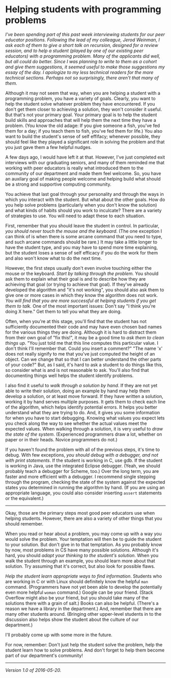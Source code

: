 Helping students with programming problems
==========================================

*I've been spending part of this past week interviewing students for
our peer educator positions.  Following the lead of my colleague,
Jerod Weinman, I ask each of them to give a short talk on recursion,
designed for a review session, and to help a student (played by one of
our existing peer educators) with a programming problem.  Many of the
applicants did well, but all could do better.  Since I was planning to
write to them as a cohort and give them suggestions, it seemed useful
to make those suggestions my essay of the day.  I apologize to my less
technical readers for the more technical sections.  Perhaps not so 
surprisingly, there aren't that many of them.*

Although it may not seem that way, when you are helping a student with a
programming problem, you have a variety of goals.  Clearly, you want to
help the student solve whatever problem they have encountered.  If you
don't get them closer to achieving a solution, they won't consider it
useful.  But that's not your primary goal.  Your primary goal is to help
the student build skills and approaches that will help them the next time
they have a problem.  (You know the old adage: If you give someone a fish,
you've fed them for a day; if you teach them to fish, you've fed them
for life.)  You also want to build the student's sense of self effifacy;
whenever possible, they should feel like they played a significant role
in solving the problem and that you just gave them a few helpful nudges.

A few days ago, I would have left it at that.  However, I've just
completed exit interviews with our graduating seniors, and many of them
reminded me that working with peer educators is really what introduced
them to the community of our department and made them feel welcome.  So,
you have an auxilary goal of making people welcome and helping build
what should be a strong and supportive computing community.

You achieve that last goal through your personality and through the ways
in which you interact with the student.  But what about the other goals.
How do you help solve problems (particularly when you don't know the
solution) and what kinds of habits should you work to inculcate?  There
are a variety of strategies to use.  You will need to adapt these to
each situation.

First, remember that you should leave the student in control.  In particular,
*you should never touch the mouse and the keyboard*.  (The one exception I
can think of is when there is some arcane command that you need to type,
and such arcane commands should be rare.)  It may take a little longer to
have the student type, and you may have to spend more time explaining, but
the student loses a sense of self efficacy if you do the work for them
and also won't know what to do the next time.

However, the first steps usually don't even involve touching either
the mouse or the keyboard.  *Start by talking through the problem.*  You
should ask them to explain what their goal is and to describe how they are
achieving that goal (or trying to achieve that goal).  If they've already
developed the algorithm and "it's not working", you should also ask them
to give one or more cases in which they know the algorithm does not work.
*You will find that you are more successful at helping students if you get
them to talk.*  One of the most important issues: Don't say "I think you're
doing X here."  Get them to tell you what they are doing.

Often, when you're at this stage, you'll find that the student has not
sufficiently documented their code and may have even chosen bad names
for the various things they are doing.  Although it is hard to distract
them from their own goal of "fix this!", it may be a good time to *ask
them to clean things up*.  "You just told me that this line
computes this particular value.  I don't think I'll remember that.  Could
you insert a comment?"  "The name 'x' does not really signify to me that
you've just computed the height of an object.  Can we change that so that
I can better understand the other parts of your code?"  But, as I said, it's
hard to ask a student to do things like this, so consider what is and is not
reasonable to ask.  You'll also find that documenting things well helps
the student identify problems.

I also find it useful to *walk through a solution by hand*.  If they
are not yet able to write their solution, doing an example by hand
may help them develop a solution, or at least move forward.  If they
have written a solution, working it by hand serves multiple purposes.
It gets them to check each line of the algorithm, which helps identify
potential errors.  It helps you better understand what they are trying
to do.  And, it gives you some information for when you have to start
debugging.  Knowing what values you expect lets you check along the way
to see whether the actual values meet the expected values.  When walking
through a solution, it is very useful to *draw the state of the system*.
(Experienced programmers draw a lot, whether on paper or in their heads.
Novice programmers do not.)

If you haven't found the problem with all of the previous steps, it's
time to debug.  With few exceptions, *you should debug with a debugger,
and not with print statements*.  If the student is working in C, use
gdb.  If the student is working in Java, use the integrated Eclipse
debugger.  (Yeah, we should probably teach a debugger for Scheme, too.)
Over the long term, you are faster and more efficient with a debugger.
I recommend single stepping through the program, checking the state of
the system against the expected states you determined in running the
algorithm by hand.  (If you are using an appropriate language, you could
also consider inserting `assert` statements or the equivalent.)

---

Okay, those are the primary steps most good peer educators use when
helping students.  However, there are also a variety of other things
that you should remember.

When you read or hear about a problem, you may come up with a way you
would solve the problem.  Your temptation will then be to guide the
student to your solution.  But don't give in to that temptation.  As you
probably know by now, most problems in CS have many possible solutions.
Although it's hard, you should *adapt your thinking to the student's
solution*.  When you walk the student through an example, you should learn
more about that solution.  Try assuming that it's correct, but also look
for possible flaws.

*Help the student learn appropriate ways to find information*.  Students
who are working in C or with Linux should definitely know the helpful
`man` command.  (Programmers have not yet been able to develop the
potentially even more helpful `woman` command.)  Google can be your
friend.  (Stack Overflow might also be your friend, but you should take
many of the solutions there with a grain of salt.)  Books can also
be helpful.  (There's a reason we have a library in the department.)
And, remember that there are many other students around.  (Bringing
other upper-level students in to the discussion also helps show the
student about the culture of our department.)

I'll probably come up with some more in the future.

For now, remember: Don't just help the student solve the problem, help
the student learn how to solve problems.  And don't forget to help
them become part of our department's community!

---

*Version 1.0 of 2016-05-20.*
